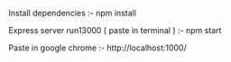 Install dependencies :- npm install

Express server run13000 ( paste in terminal ) :- npm start

Paste in google chrome :- http://localhost:1000/